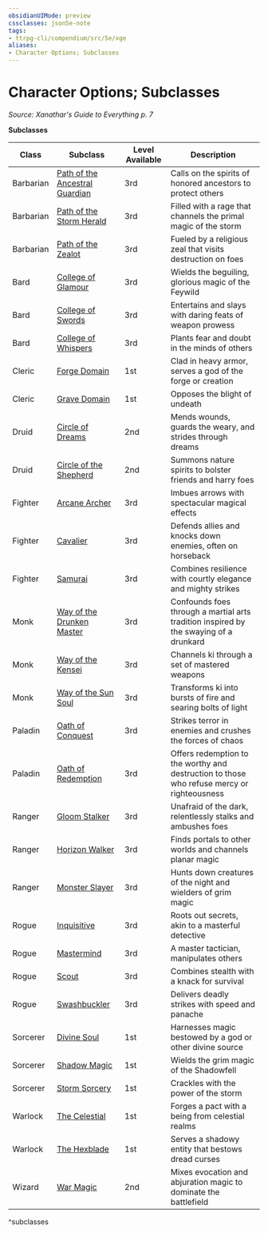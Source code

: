 ```yaml
---
obsidianUIMode: preview
cssclasses: json5e-note
tags:
- ttrpg-cli/compendium/src/5e/xge
aliases:
- Character Options; Subclasses
---
```

# Character Options; Subclasses
*Source: Xanathar's Guide to Everything p. 7* 

**Subclasses**

| Class | Subclass | Level Available | Description |
|-------|----------|-----------------|-------------|
| Barbarian | [Path of the Ancestral Guardian](/3-Mechanics/CLI/Compendium/classes/barbarian-path-of-the-ancestral-guardian-xge.md) | 3rd | Calls on the spirits of honored ancestors to protect others |
| Barbarian | [Path of the Storm Herald](/3-Mechanics/CLI/Compendium/classes/barbarian-path-of-the-storm-herald-xge.md) | 3rd | Filled with a rage that channels the primal magic of the storm |
| Barbarian | [Path of the Zealot](/3-Mechanics/CLI/Compendium/classes/barbarian-path-of-the-zealot-xge.md) | 3rd | Fueled by a religious zeal that visits destruction on foes |
| Bard | [College of Glamour](/3-Mechanics/CLI/Compendium/classes/bard-college-of-glamour-xge.md) | 3rd | Wields the beguiling, glorious magic of the Feywild |
| Bard | [College of Swords](/3-Mechanics/CLI/Compendium/classes/bard-college-of-swords-xge.md) | 3rd | Entertains and slays with daring feats of weapon prowess |
| Bard | [College of Whispers](/3-Mechanics/CLI/Compendium/classes/bard-college-of-whispers-xge.md) | 3rd | Plants fear and doubt in the minds of others  |
| Cleric | [Forge Domain](/3-Mechanics/CLI/Compendium/classes/cleric-forge-domain-xge.md) | 1st | Clad in heavy armor, serves a god of the forge or creation |
| Cleric | [Grave Domain](/3-Mechanics/CLI/Compendium/classes/cleric-grave-domain-xge.md) | 1st | Opposes the blight of undeath |
| Druid | [Circle of Dreams](/3-Mechanics/CLI/Compendium/classes/druid-circle-of-dreams-xge.md) | 2nd | Mends wounds, guards the weary, and strides through dreams |
| Druid | [Circle of the Shepherd](/3-Mechanics/CLI/Compendium/classes/druid-circle-of-the-shepherd-xge.md) | 2nd | Summons nature spirits to bolster friends and harry foes |
| Fighter | [Arcane Archer](/3-Mechanics/CLI/Compendium/classes/fighter-arcane-archer-xge.md) | 3rd | Imbues arrows with spectacular magical effects |
| Fighter | [Cavalier](/3-Mechanics/CLI/Compendium/classes/fighter-cavalier-xge.md) | 3rd | Defends allies and knocks down enemies, often on horseback |
| Fighter | [Samurai](/3-Mechanics/CLI/Compendium/classes/fighter-samurai-xge.md) | 3rd | Combines resilience with courtly elegance and mighty strikes |
| Monk | [Way of the Drunken Master](/3-Mechanics/CLI/Compendium/classes/monk-way-of-the-drunken-master-xge.md) | 3rd | Confounds foes through a martial arts tradition inspired by the swaying of a drunkard |
| Monk | [Way of the Kensei](/3-Mechanics/CLI/Compendium/classes/monk-way-of-the-kensei-xge.md) | 3rd | Channels ki through a set of mastered weapons |
| Monk | [Way of the Sun Soul](/3-Mechanics/CLI/Compendium/classes/monk-way-of-the-sun-soul-xge.md) | 3rd | Transforms ki into bursts of fire and searing bolts of light |
| Paladin | [Oath of Conquest](/3-Mechanics/CLI/Compendium/classes/paladin-oath-of-conquest-xge.md) | 3rd | Strikes terror in enemies and crushes the forces of chaos |
| Paladin | [Oath of Redemption](/3-Mechanics/CLI/Compendium/classes/paladin-oath-of-redemption-xge.md) | 3rd | Offers redemption to the worthy and destruction to those who refuse mercy or righteousness |
| Ranger | [Gloom Stalker](/3-Mechanics/CLI/Compendium/classes/ranger-gloom-stalker-xge.md) | 3rd | Unafraid of the dark, relentlessly stalks and ambushes foes |
| Ranger | [Horizon Walker](/3-Mechanics/CLI/Compendium/classes/ranger-horizon-walker-xge.md) | 3rd | Finds portals to other worlds and channels planar magic |
| Ranger | [Monster Slayer](/3-Mechanics/CLI/Compendium/classes/ranger-monster-slayer-xge.md) | 3rd | Hunts down creatures of the night and wielders of grim magic |
| Rogue | [Inquisitive](/3-Mechanics/CLI/Compendium/classes/rogue-inquisitive-xge.md) | 3rd | Roots out secrets, akin to a masterful detective |
| Rogue | [Mastermind](/3-Mechanics/CLI/Compendium/classes/rogue-mastermind-xge.md) | 3rd | A master tactician, manipulates others |
| Rogue | [Scout](/3-Mechanics/CLI/Compendium/classes/rogue-scout-xge.md) | 3rd | Combines stealth with a knack for survival |
| Rogue | [Swashbuckler](/3-Mechanics/CLI/Compendium/classes/rogue-swashbuckler-xge.md) | 3rd | Delivers deadly strikes with speed and panache  |
| Sorcerer | [Divine Soul](/3-Mechanics/CLI/Compendium/classes/sorcerer-divine-soul-xge.md) | 1st | Harnesses magic bestowed by a god or other divine source |
| Sorcerer | [Shadow Magic](/3-Mechanics/CLI/Compendium/classes/sorcerer-shadow-magic-xge.md) | 1st | Wields the grim magic of the Shadowfell |
| Sorcerer | [Storm Sorcery](/3-Mechanics/CLI/Compendium/classes/sorcerer-storm-sorcery-xge.md) | 1st | Crackles with the power of the storm |
| Warlock | [The Celestial](/3-Mechanics/CLI/Compendium/classes/warlock-the-celestial-xge.md) | 1st | Forges a pact with a being from celestial realms |
| Warlock | [The Hexblade](/3-Mechanics/CLI/Compendium/classes/warlock-the-hexblade-xge.md) | 1st | Serves a shadowy entity that bestows dread curses |
| Wizard | [War Magic](/3-Mechanics/CLI/Compendium/classes/wizard-war-magic-xge.md) | 2nd | Mixes evocation and abjuration magic to dominate the battlefield |
^subclasses